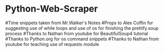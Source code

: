# Python-Web-Scraper
#Time snippets taken from Mr.Walker's Notes
#Props to Alex Coffin for suggesting use of while loops and use of os for finishing the prettify.soup process
#Thanks to Nathan from youtube for BeautifulSoup4 tutorial
#Thanks to Python.org for os command snippets
#Thanks to Nathan from youtube for teaching use of requests module
